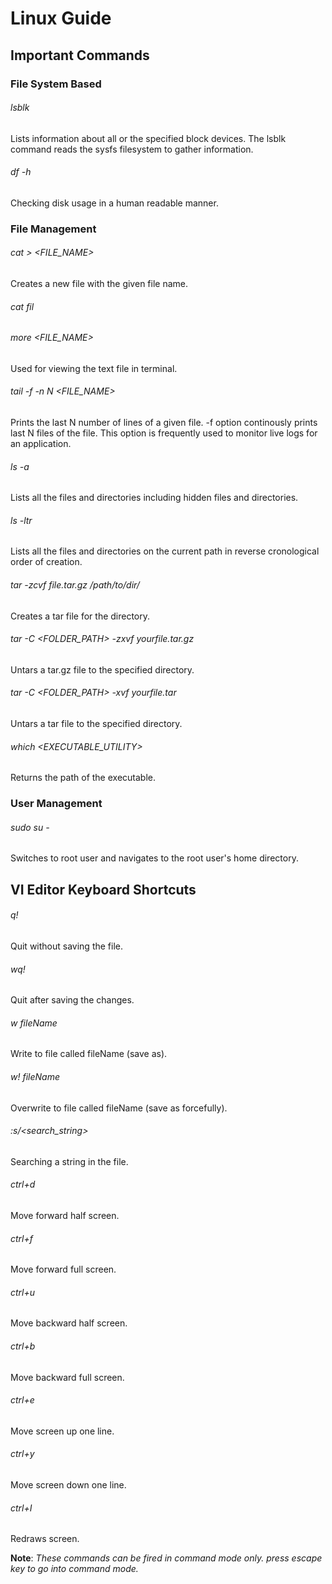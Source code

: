 # Linux Guide

## Important Commands

### File System Based

###### lsblk
Lists information about all or the specified block devices. The lsblk command reads the sysfs filesystem to gather information.

###### df -h
Checking disk usage in a human readable manner.

### File Management

###### cat > <FILE_NAME>
Creates a new file with the given file name.

###### cat fil

###### more <FILE_NAME>
Used for viewing the text file in terminal.

###### tail -f -n N <FILE_NAME>
Prints the last N number of lines of a given file. -f option continously prints last N files of the file. This option is frequently used to monitor live logs for an application.

###### ls -a
Lists all the files and directories including hidden files and directories.

###### ls -ltr
Lists all the files and directories on the current path in reverse cronological order of creation.

###### tar -zcvf file.tar.gz /path/to/dir/
Creates a tar file for the directory.

###### tar -C <FOLDER_PATH> -zxvf yourfile.tar.gz
Untars a tar.gz file to the specified directory.

###### tar -C <FOLDER_PATH> -xvf yourfile.tar
Untars a tar file to the specified directory.

###### which <EXECUTABLE_UTILITY>
Returns the path of the executable.

### User Management

###### sudo su -
Switches to root user and navigates to the root user's home directory.

## VI Editor Keyboard Shortcuts
###### q!
Quit without saving the file.

###### wq!
Quit after saving the changes.

###### w fileName
Write to file called fileName (save as).

###### w! fileName
Overwrite to file called fileName (save as forcefully).

###### :s/<search_string>
Searching a string in the file.

###### ctrl+d
Move forward half screen.

###### ctrl+f
Move forward full screen.

###### ctrl+u
Move backward half screen.

###### ctrl+b
Move backward full screen.

###### ctrl+e
Move screen up one line.

###### ctrl+y
Move screen down one line.

###### ctrl+I
Redraws screen.

**Note**: _These commands can be fired in command mode only. press _escape_ key to go into command mode._
